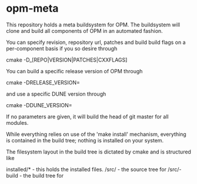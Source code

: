 opm-meta
========

This repository holds a meta buildsystem for OPM. The buildsystem will clone and build all components of OPM
in an automated fashion.

You can specify revision, repository url, patches and build build flags on a per-component basis if you so desire
through

cmake -D<component>_[REPO|VERSION|PATCHES|CXXFLAGS]

You can build a specific release version of OPM through

cmake -DRELEASE_VERSION=<version>

and use a specific DUNE version through

cmake -DDUNE_VERSION=<version>

If no parameters are given, it will build the head of git master for all modules.

While everything relies on use of the 'make install' mechanism, everything is contained in the build tree;
nothing is installed on your system.

The filesystem layout in the build tree is dictated by cmake and is structured like

installed/* - this holds the installed files.
<module>/src/<module> - the source tree for <module>
<module>/src/<module>-build - the build tree for <module>
